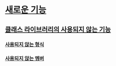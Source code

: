 # [새로운 기능](index.md)
## [클래스 라이브러리의 사용되지 않는 기능](whats-obsolete.md)
### [사용되지 않는 형식](obsolete-types.md)
### [사용되지 않는 멤버](obsolete-members.md)
